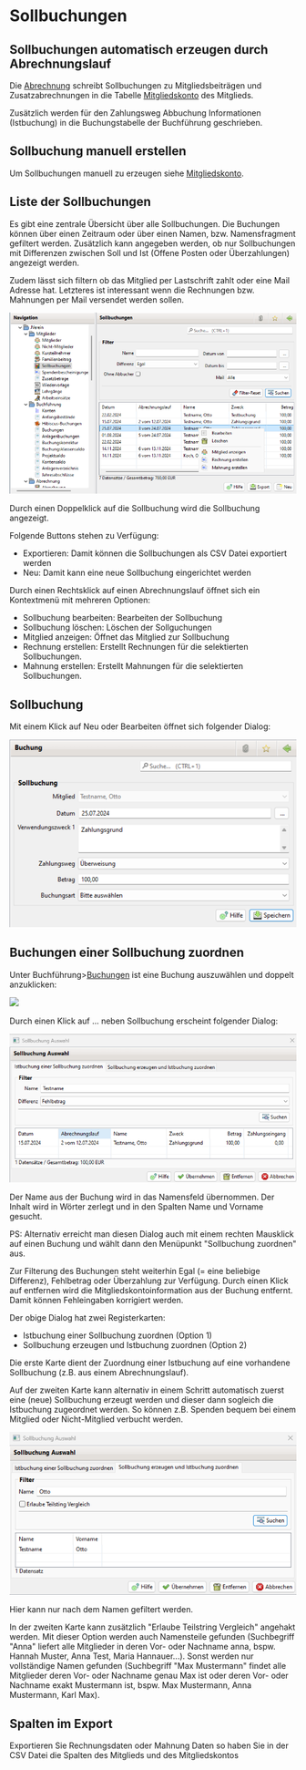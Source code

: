 # Sollbuchungen

## Sollbuchungen automatisch erzeugen durch Abrechnungslauf

Die [Abrechnung](../abrech/abrechnung.md) schreibt Sollbuchungen zu Mitgliedsbeiträgen und Zusatzabrechnungen in die Tabelle [Mitgliedskonto](content/mitgliedskonto.md) des Mitglieds.

Zusätzlich werden für den Zahlungsweg Abbuchung Informationen \(Istbuchung\) in die Buchungstabelle der Buchführung geschrieben.

## Sollbuchung manuell erstellen

Um Sollbuchungen manuell zu erzeugen siehe [Mitgliedskonto](content/mitgliedskonto.md).

## Liste der Sollbuchungen <a id="mitgliedskontouebersicht"></a>

Es gibt eine zentrale Übersicht über alle Sollbuchungen. Die Buchungen können über einen Zeitraum oder über einen Namen, bzw. Namensfragment gefiltert werden. Zusätzlich kann angegeben werden, ob nur Sollbuchungen mit Differenzen zwischen Soll und Ist \(Offene Posten oder Überzahlungen\) angezeigt werden.

Zudem lässt sich filtern ob das Mitglied per Lastschrift zahlt oder eine Mail Adresse hat. Letzteres ist interessant wenn die Rechnungen bzw. Mahnungen per Mail versendet werden sollen.

![](img/SollbuchungenListeView.png)

Durch einen Doppelklick auf die Sollbuchung wird die Sollbuchung angezeigt.

Folgende Buttons stehen zu Verfügung:
* Exportieren: Damit können die Sollbuchungen als CSV Datei exportiert werden
* Neu: Damit kann eine neue Sollbuchung eingerichtet werden

Durch einen Rechtsklick auf einen Abrechnungslauf öffnet sich ein Kontextmenü mit mehreren Optionen:
* Sollbuchung bearbeiten: Bearbeiten der Sollbuchung
* Sollbuchung löschen: Löschen der Sollguchungen
* Mitglied anzeigen: Öffnet das Mitglied zur Sollbuchung
* Rechnung erstellen: Erstellt Rechnungen für die selektierten Sollbuchungen.
* Mahnung erstellen: Erstellt Mahnungen für die selektierten Sollbuchungen.

## Sollbuchung

Mit einem Klick auf Neu oder Bearbeiten öffnet sich folgender Dialog:

![](img/SollbuchungView.png)

## Buchungen einer Sollbuchung zuordnen <a id="mitgliedskontozuordnen"></a>

Unter Buchführung&gt;[Buchungen](../buchf/buchungen.md) ist eine Buchung auszuwählen und doppelt anzuklicken:

![](ing/BuchungView.png)

Durch einen Klick auf ... neben Sollbuchung erscheint folgender Dialog:

![](img/SollbuchungZuordnungIst.png)

Der Name aus der Buchung wird in das Namensfeld übernommen. Der Inhalt wird in Wörter zerlegt und in den Spalten Name und Vorname gesucht.

PS: Alternativ erreicht man diesen Dialog auch mit einem rechten Mausklick auf einen Buchung und wählt dann den Menüpunkt "Sollbuchung zuordnen" aus.

Zur Filterung des Buchungen steht weiterhin Egal \(= eine beliebige Differenz\), Fehlbetrag oder Überzahlung zur Verfügung. Durch einen Klick auf entfernen wird die Mitgliedskontoinformation aus der Buchung entfernt. Damit können Fehleingaben korrigiert werden.

Der obige Dialog hat zwei Registerkarten:
- Istbuchung einer Sollbuchung zuordnen \(Option 1\)
- Sollbuchung erzeugen und Istbuchung zuordnen \(Option 2\)

Die erste Karte dient der Zuordnung einer Istbuchung auf eine vorhandene Sollbuchung \(z.B. aus einem Abrechnungslauf\).

Auf der zweiten Karte kann alternativ in einem Schritt automatisch zuerst eine \(neue\) Sollbuchung erzeugt werden und dieser dann sogleich die Istbuchung zugeordnet werden. So können z.B. Spenden bequem bei einem Mitglied oder Nicht-Mitglied verbucht werden.

![](img/SollbuchungZuordnungSollIst.png)

Hier kann nur nach dem Namen gefiltert werden.

In der zweiten Karte kann zusätzlich "Erlaube Teilstring Vergleich" angehakt werden. Mit dieser Option werden auch Namensteile gefunden \(Suchbegriff "Anna" liefert alle Mitglieder in deren Vor- oder Nachname anna, bspw. Hannah Muster, Anna Test, Maria Hannauer...\). Sonst werden nur vollständige Namen gefunden \(Suchbegriff "Max Mustermann" findet alle Mitglieder deren Vor- oder Nachname genau Max ist oder deren Vor- oder Nachname exakt Mustermann ist, bspw. Max Mustermann, Anna Mustermann, Karl Max\).

## Spalten im Export

Exportieren Sie Rechnungsdaten oder Mahnung Daten so haben Sie in der CSV Datei die Spalten des Mitglieds und des Mitgliedskontos
